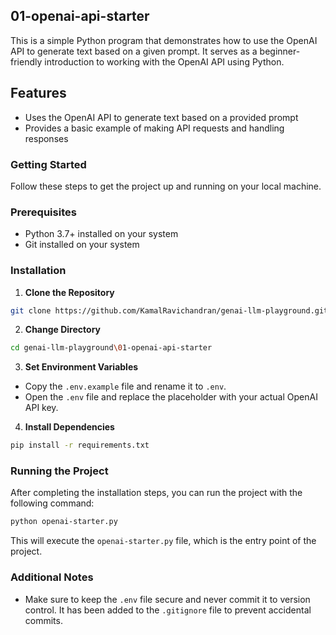## 01-openai-api-starter
This is a simple Python program that demonstrates how to use the OpenAI API to generate text based on a given prompt. It serves as a beginner-friendly introduction to working with the OpenAI API using Python.

## Features

- Uses the OpenAI API to generate text based on a provided prompt
- Provides a basic example of making API requests and handling responses

### Getting Started

Follow these steps to get the project up and running on your local machine.

### Prerequisites

- Python 3.7+ installed on your system
- Git installed on your system

### Installation

1. **Clone the Repository**
```bash
git clone https://github.com/KamalRavichandran/genai-llm-playground.git
```
2. **Change Directory**
```bash
cd genai-llm-playground\01-openai-api-starter
```
3. **Set Environment Variables**
- Copy the `.env.example` file and rename it to `.env`.
- Open the `.env` file and replace the placeholder with your actual OpenAI API key.
4. **Install Dependencies**
```bash
pip install -r requirements.txt
```
### Running the Project

After completing the installation steps, you can run the project with the following command:
```bash
python openai-starter.py
```
This will execute the `openai-starter.py` file, which is the entry point of the project.

### Additional Notes

- Make sure to keep the `.env` file secure and never commit it to version control. It has been added to the `.gitignore` file to prevent accidental commits.